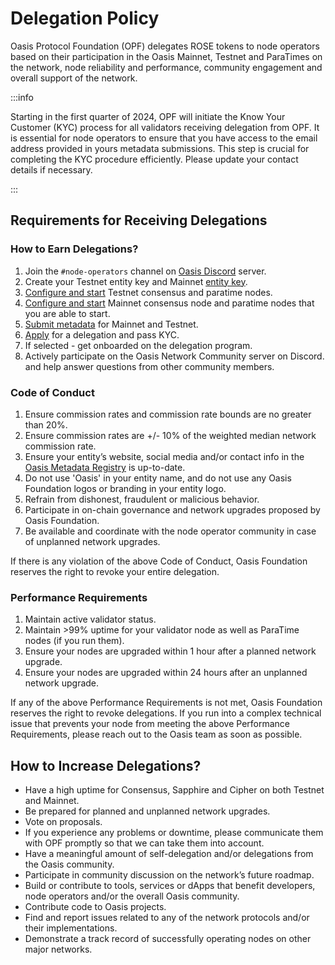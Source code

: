 # Delegation Policy

Oasis Protocol Foundation (OPF) delegates ROSE tokens to node operators based on
their participation in the Oasis Mainnet, Testnet and ParaTimes on the network,
node reliability and performance, community engagement and overall support of
the network.

:::info

Starting in the first quarter of 2024, OPF will initiate the Know Your Customer
(KYC) process for all validators receiving delegation from OPF. It is essential
for node operators to ensure that you have access to the email address provided
in yours metadata submissions. This step is crucial for completing the KYC
procedure efficiently. Please update your contact details if necessary.

:::

## Requirements for Receiving Delegations

### How to Earn Delegations?

1. Join the `#node-operators` channel on [Oasis Discord] server.
2. Create your Testnet entity key and Mainnet [entity key].
3. [Configure and start] Testnet consensus and paratime nodes.
4. [Configure and start] Mainnet consensus node and paratime nodes that you are
able to  start.
5. [Submit metadata] for Mainnet and Testnet.
6. [Apply] for a delegation and pass KYC.
7. If selected - get onboarded on the delegation program.
8. Actively participate on the Oasis Network Community server on Discord.
   and help answer questions from other community members.

[Oasis Discord]: https://oasis.io/discord
[entity key]: ../node/run-your-node/validator-node#initialize-entity
[Configure and start]: ../node/run-your-node/validator-node#configuration
[Submit metadata]: ../node/run-your-node/validator-node#oasis-metadata-registry
[Apply]: https://forms.clickup.com/24394368/f/q8em0-24212/RWMD1DQBAZ9U459Z99

### Code of Conduct

1. Ensure commission rates and commission rate bounds are no greater than 20%.
2. Ensure commission rates are +/- 10% of the weighted median network commission
   rate.
3. Ensure your entity’s website, social media and/or contact info in the
   [Oasis Metadata Registry] is up-to-date.
4. Do not use 'Oasis' in your entity name, and do not use any Oasis Foundation
   logos or branding in your entity logo.
5. Refrain from dishonest, fraudulent or malicious behavior.
6. Participate in on-chain governance and network upgrades proposed by Oasis
   Foundation.
7. Be available and coordinate with the node operator community in case of
   unplanned network upgrades.

If there is any violation of the above Code of Conduct, Oasis Foundation
reserves the right to revoke your entire delegation.

[Oasis Metadata Registry]: https://github.com/oasisprotocol/metadata-registry

### Performance Requirements

1. Maintain active validator status.
2. Maintain >99% uptime for your validator node as well as ParaTime nodes (if
you run them).
3. Ensure your nodes are upgraded within 1 hour after a planned network upgrade.
4. Ensure your nodes are upgraded within 24 hours after an unplanned network
   upgrade.

If any of the above Performance Requirements is not met, Oasis Foundation
reserves the right to revoke delegations. If you run into a complex technical
issue that prevents your node from meeting the above Performance Requirements,
please reach out to the Oasis team as soon as possible.

## How to Increase Delegations?

- Have a high uptime for Consensus, Sapphire and Cipher on both Testnet and
Mainnet.
- Be prepared for planned and unplanned network upgrades.
- Vote on proposals.
- If you experience any problems or downtime, please communicate them with OPF
promptly so that we can take them into account.
- Have a meaningful amount of self-delegation and/or delegations from the Oasis
  community.
- Participate in community discussion on the network’s future roadmap.
- Build or contribute to tools, services or dApps that benefit developers, node
  operators and/or the overall Oasis community.
- Contribute code to Oasis projects.
- Find and report issues related to any of the network protocols and/or their
  implementations.
- Demonstrate a track record of successfully operating nodes on other major
  networks.
